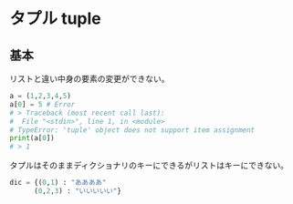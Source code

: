 # タプル tuple

## 基本

リストと違い中身の要素の変更ができない。

```py
a = (1,2,3,4,5)
a[0] = 5 # Error
# > Traceback (most recent call last):
#  File "<stdin>", line 1, in <module>
# TypeError: 'tuple' object does not support item assignment
print(a[0])
# > 1
```

タプルはそのままディクショナリのキーにできるがリストはキーにできない。
```py
dic = {(0,1) : "ああああ"
      (0,2,3) : "いいいいい"}
```